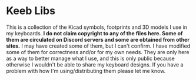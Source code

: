 # Keeb Libs

This is a collection of the Kicad symbols, footprints and 3D models I use in my keyboards. **I do not claim copyright to any of the files here. Some of them are circulated on Discord servers and some are obtained from other sites.** I may have created some of them, but I can't confirm. I have modified some of them for correctness and/or for my own needs. They are only here as a way to better manage what I use, and this is only public because otherwise I wouldn't be able to share my keyboard designs. If you have a problem with how I'm using/distributing them please let me know.
